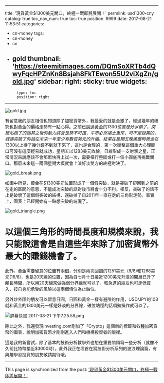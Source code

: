 
---
title: '現貨黃金$1300美元關口，終極一戰即將展開！'
permlink: usd1300-cny
catalog: true
toc_nav_num: true
toc: true
position: 9999
date: 2017-08-21 11:53:51
categories:
- cn-money
tags:
- cn-money
- cn
- gold
thumbnail: 'https://steemitimages.com/DQmSoXRTb4dQwyFqcHPZnKn8Bsjah8FkTEwon55U2viXgZn/gold.jpg'
sidebar:
    right:
        sticky: true
widgets:
    -
        type: toc
        position: right
---


![gold.jpg](https://steemitimages.com/DQmSoXRTb4dQwyFqcHPZnKn8Bsjah8FkTEwon55U2viXgZn/gold.jpg)


有留意我的朋友相信也知道除了加密貨幣外，我最愛的就是金銀了，經過幾年的研究也對黃金的價格走勢有一點心得。之前已說過黃金的$1300位置是分水嶺了，突破站穩了的話其之後的動力將會是勢不可擋，牛市必然捲土重來，可不是說笑的，我猜突破了的話在未來一年至少有數百美元的升幅。結果在星期五晚美盤時黃金在$1300以上待了幾分鐘不到就下來了，這也是合理的，第一次衝擊這個重大心理關口可沒有這麼輕易就成功，星期五以1283美元收線，日線形成一支射擊之星，正常情況來說應該不會那麽快再上試一次，需要橫行整固或打一個小圓底再挑戰關口。那麼未來這一兩個星期大概就會上演好淡雙方的終極對決了。

![gold_break.png](https://steemitimages.com/DQmcfTp8bUtJ8v6eHXdDXtXV7uFHRWrPhGfPRkxMWrkH5f9/gold_break.png)

如圖中所見，黃金在$1300美元位置形成了一個假突破，就是突破了卻回到之前的在走的區間的意思，不能成功突破的話對後市將會十分不利。相反，突破了的話不止是破壞了這個假突破的結構，還破掉了自2011年一直在走的三角形走勢，事實上，圖表上已經開始有一點想突破的端倪了。

![gold_triangle.png](https://steemitimages.com/DQmX7M4PBFYXpwKCsKpXUiJBBQb7Vbj9LWX7oqmTTNvxouk/gold_triangle.png)

# 以這個三角形的時間長度和規模來說，我只能說這會是自這些年來除了加密貨幣外最大的賺錢機會了。

此外，黃金需要留意的位置有兩個，分別是兩次回調的1251美元（8/8)和1268美元(16/8)，也是20天線的位置，因為自七月十日接近1200美元升浪的開展已升了頗長時間，所以用20天線來做強弱分界線就可以了，較急進的朋友也可逢低買入，按自身能承受的風險以這兩個價位為止蝕位。

另外炒外匯的朋友可以留意日圓，日圓和黃金一樣有避險的作用，USD/JPY的108就和黃金的1300美元一樣是好淡的分界線，破位站穩的話順勢操作就可以了。

![屏幕快照 2017-08-21 下午7.25.58.png](https://steemitimages.com/DQmTPXEE3bLpi8YcyrWfNhk7R3fZGRG73HE3idWP7GApGCZ/%E5%B1%8F%E5%B9%95%E5%BF%AB%E7%85%A7%202017-08-21%20%E4%B8%8B%E5%8D%887.25.58.png)

除此之外，我還發現investing.com剛加了「Crypto」這個新的標籤和各種加密貨幣的圖表，說明加密貨幣才剛剛進入人們和機構投資者的眼裡。

這是我的新嘗試，除了基本的技術分析教學外也想在重要關頭寫一些分析（就像不久前比特幣接近$3000時）。此外我正在埋首在寫技術分析系列的波浪理論篇，有興趣學習投資的朋友敬請期待哦。

- - -

This page is synchronized from the post: ['現貨黃金$1300美元關口，終極一戰即將展開！'](https://steemit.com/@htliao/usd1300-cny)
